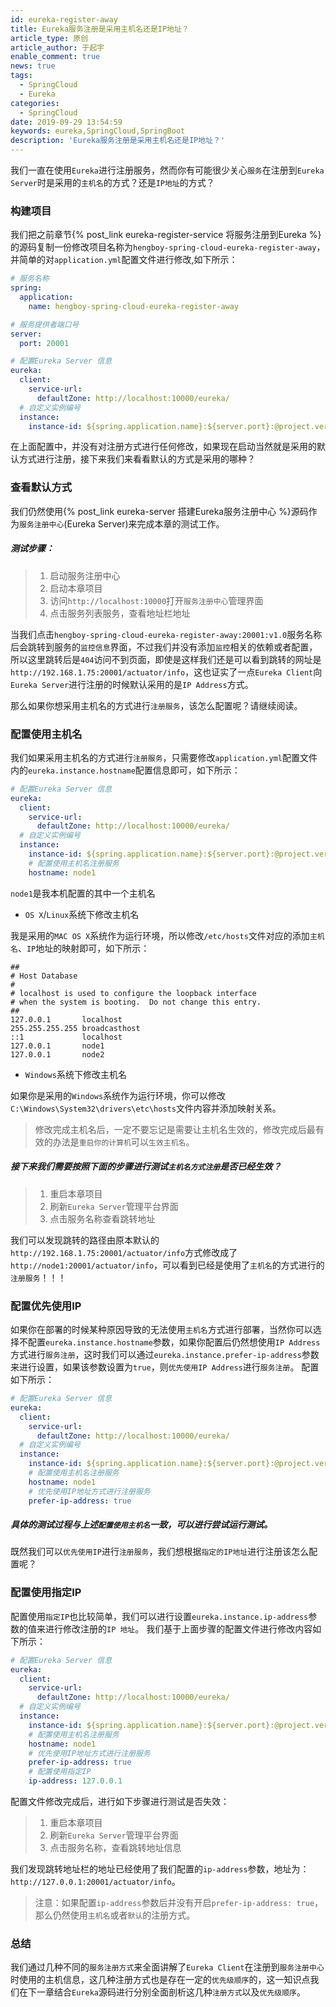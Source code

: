 ```yaml
---
id: eureka-register-away
title: Eureka服务注册是采用主机名还是IP地址？
article_type: 原创
article_author: 于起宇
enable_comment: true
news: true
tags:
  - SpringCloud
  - Eureka
categories:
  - SpringCloud
date: 2019-09-29 13:54:59
keywords: eureka,SpringCloud,SpringBoot
description: 'Eureka服务注册是采用主机名还是IP地址？'
---
```

我们一直在使用`Eureka`进行注册服务，然而你有可能很少关心`服务`在注册到`Eureka Server`时是采用的`主机名`的方式？还是`IP地址`的方式？
<!--more-->
### 构建项目
我们把之前章节{% post_link eureka-register-service 将服务注册到Eureka %}的源码复制一份修改项目名称为`hengboy-spring-cloud-eureka-register-away`，并简单的对`application.yml`配置文件进行修改,如下所示：
```yaml
# 服务名称
spring:
  application:
    name: hengboy-spring-cloud-eureka-register-away

# 服务提供者端口号
server:
  port: 20001

# 配置Eureka Server 信息
eureka:
  client:
    service-url:
      defaultZone: http://localhost:10000/eureka/
  # 自定义实例编号
  instance:
    instance-id: ${spring.application.name}:${server.port}:@project.version@
```
在上面配置中，并没有对注册方式进行任何修改，如果现在启动当然就是采用的默认方式进行注册，接下来我们来看看默认的方式是采用的哪种？
### 查看默认方式
我们仍然使用{% post_link eureka-server 搭建Eureka服务注册中心 %}源码作为`服务注册中心`(Eureka Server)来完成本章的测试工作。
##### 测试步骤：
> 1. 启动服务注册中心
> 2. 启动本章项目
> 3. 访问`http://localhost:10000`打开`服务注册中心`管理界面
> 4. 点击服务列表服务，查看地址栏地址

当我们点击`hengboy-spring-cloud-eureka-register-away:20001:v1.0`服务名称后会跳转到服务的`监控信息`界面，不过我们并没有添加`监控`相关的依赖或者配置，所以这里跳转后是`404`访问不到页面，即使是这样我们还是可以看到跳转的网址是`http://192.168.1.75:20001/actuator/info`，这也证实了一点`Eureka Client`向`Eureka Server`进行注册的时候默认采用的是`IP Address`方式。

那么如果你想采用主机名的方式进行`注册服务`，该怎么配置呢？请继续阅读。

### 配置使用主机名
我们如果采用主机名的方式进行`注册服务`，只需要修改`application.yml`配置文件内的`eureka.instance.hostname`配置信息即可，如下所示：
```yaml
# 配置Eureka Server 信息
eureka:
  client:
    service-url:
      defaultZone: http://localhost:10000/eureka/
  # 自定义实例编号
  instance:
    instance-id: ${spring.application.name}:${server.port}:@project.version@
    # 配置使用主机名注册服务
    hostname: node1
```
`node1`是我本机配置的其中一个主机名
- `OS X`/`Linux`系统下修改主机名

我是采用的`MAC OS X`系统作为运行环境，所以修改`/etc/hosts`文件对应的添加`主机名`、`IP`地址的映射即可，如下所示：
```
##
# Host Database
#
# localhost is used to configure the loopback interface
# when the system is booting.  Do not change this entry.
##
127.0.0.1       localhost
255.255.255.255 broadcasthost
::1             localhost
127.0.0.1       node1
127.0.0.1       node2
```
- `Windows`系统下修改主机名

如果你是采用的`Windows`系统作为运行环境，你可以修改`C:\Windows\System32\drivers\etc\hosts`文件内容并添加映射关系。

> 修改完成主机名后，一定不要忘记是需要让主机名生效的，修改完成后最有效的办法是`重启你的计算机`可以`生效主机名`。

##### 接下来我们需要按照下面的步骤进行测试`主机名方式注册`是否已经生效？
> 1. 重启本章项目
> 2. 刷新`Eureka Server`管理平台界面
> 3. 点击服务名称查看跳转地址

我们可以发现跳转的路径由原本默认的`http://192.168.1.75:20001/actuator/info`方式修改成了`http://node1:20001/actuator/info`，可以看到已经是使用了`主机名`的方式进行的`注册服务`！！！
### 配置优先使用IP
如果你在部署的时候某种原因导致的无法使用`主机名`方式进行部署，当然你可以选择不配置`eureka.instance.hostname`参数，如果你配置后仍然想使用`IP Address`方式进行`服务注册`，这时我们可以通过`eureka.instance.prefer-ip-address`参数来进行设置，如果该参数设置为`true`，则`优先使用IP Address`进行`服务注册`。
配置如下所示：
```yaml
# 配置Eureka Server 信息
eureka:
  client:
    service-url:
      defaultZone: http://localhost:10000/eureka/
  # 自定义实例编号
  instance:
    instance-id: ${spring.application.name}:${server.port}:@project.version@
    # 配置使用主机名注册服务
    hostname: node1
    # 优先使用IP地址方式进行注册服务
    prefer-ip-address: true
```
##### 具体的测试过程与上述`配置使用主机名`一致，可以进行尝试运行测试。

既然我们可以`优先使用IP`进行`注册服务`，我们想根据`指定的IP地址`进行注册该怎么配置呢？

### 配置使用指定IP

配置使用`指定IP`也比较简单，我们可以进行设置`eureka.instance.ip-address`参数的值来进行修改注册的`IP 地址`。
我们基于上面步骤的配置文件进行修改内容如下所示：
```yaml
# 配置Eureka Server 信息
eureka:
  client:
    service-url:
      defaultZone: http://localhost:10000/eureka/
  # 自定义实例编号
  instance:
    instance-id: ${spring.application.name}:${server.port}:@project.version@
    # 配置使用主机名注册服务
    hostname: node1
    # 优先使用IP地址方式进行注册服务
    prefer-ip-address: true
    # 配置使用指定IP
    ip-address: 127.0.0.1
```
配置文件修改完成后，进行如下步骤进行测试是否失效：
> 1. 重启本章项目
> 2. 刷新`Eureka Server`管理平台界面
> 3. 点击服务名称，查看跳转地址信息

我们发现跳转地址栏的地址已经使用了我们配置的`ip-address`参数，地址为：`http://127.0.0.1:20001/actuator/info`。

> 注意：如果配置`ip-address`参数后并没有开启`prefer-ip-address: true`，那么仍然使用`主机名`或者`默认`的注册方式。

### 总结
我们通过几种不同的`服务注册方式`来全面讲解了`Eureka Client`在注册到`服务注册中心`时使用的主机信息，这几种注册方式也是存在一定的`优先级顺序`的，这一知识点我们在下一章结合`Eureka`源码进行分别全面剖析这几种`注册方式`以及`优先级顺序`。